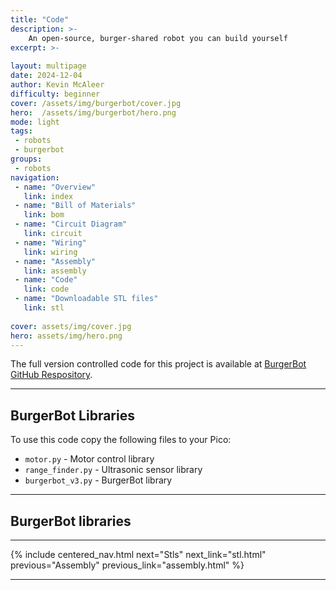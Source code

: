 ```yaml
---
title: "Code"
description: >-
    An open-source, burger-shared robot you can build yourself
excerpt: >-
    
layout: multipage
date: 2024-12-04
author: Kevin McAleer
difficulty: beginner
cover: /assets/img/burgerbot/cover.jpg
hero:  /assets/img/burgerbot/hero.png
mode: light
tags:
 - robots
 - burgerbot
groups:
 - robots
navigation:
 - name: "Overview"
   link: index
 - name: "Bill of Materials"
   link: bom
 - name: "Circuit Diagram"
   link: circuit
 - name: "Wiring"
   link: wiring
 - name: "Assembly"
   link: assembly
 - name: "Code"
   link: code
 - name: "Downloadable STL files"
   link: stl
   
cover: assets/img/cover.jpg
hero: assets/img/hero.png
---
```


The full version controlled code for this project is available at [BurgerBot GitHub Respository](https://www.github.com/kevinmcaleer/burgerbot).

---

## BurgerBot Libraries

To use this code copy the following files to your Pico:

- `motor.py` - Motor control library
- `range_finder.py` - Ultrasonic sensor library
- `burgerbot_v3.py` - BurgerBot library

---

## BurgerBot libraries

<script src="https://gist.github.com/kevinmcaleer/87a7e27a3273c30a413b2195927296fe.js"></script>

---



{% include centered_nav.html next="Stls" next_link="stl.html" previous="Assembly" previous_link="assembly.html" %}

---
